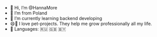 - 👋 Hi, I’m @HannaMore
- 👀 I’m from Poland
- 🌱 I’m currently learning backend developing
- 😄🚀 I love pet-projects. They help me grow professionally all my life.
- 🤗 Languages: 🇷🇺 🇬🇧 🇧🇾

<!---
HannaMore/HannaMore is a ✨ special ✨ repository because its `README.md` (this file) appears on your GitHub profile.
You can click the Preview link to take a look at your changes.
--->
